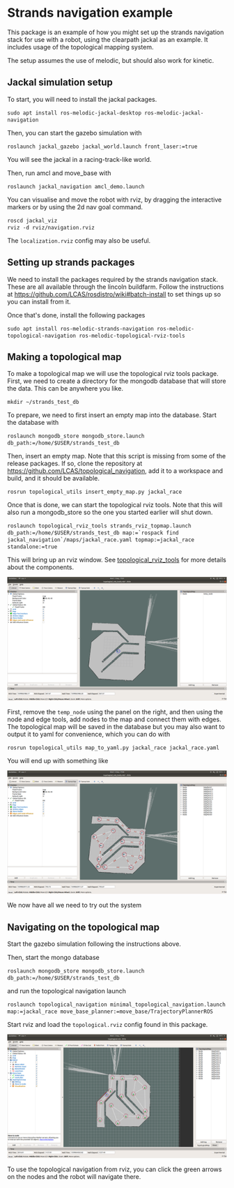 # Strands navigation example

This package is an example of how you might set up the strands navigation stack for use with a robot, using the clearpath jackal as an example. It includes usage of the topological mapping system.

The setup assumes the use of melodic, but should also work for kinetic.

## Jackal simulation setup

To start, you will need to install the jackal packages. 

```
sudo apt install ros-melodic-jackal-desktop ros-melodic-jackal-navigation
```

Then, you can start the gazebo simulation with

```
roslaunch jackal_gazebo jackal_world.launch front_laser:=true
```

You will see the jackal in a racing-track-like world.

Then, run amcl and move_base with

```
roslaunch jackal_navigation amcl_demo.launch
``` 

You can visualise and move the robot with rviz, by dragging the interactive markers or by using the 2d nav goal command.

```
roscd jackal_viz
rviz -d rviz/navigation.rviz
```

The `localization.rviz` config may also be useful.

## Setting up strands packages

We need to install the packages required by the strands navigation stack. These are all available through the lincoln buildfarm. Follow the instructions at https://github.com/LCAS/rosdistro/wiki#batch-install to set things up so you can install from it.

Once that's done, install the following packages

```
sudo apt install ros-melodic-strands-navigation ros-melodic-topological-navigation ros-melodic-topological-rviz-tools
```

## Making a topological map

To make a topological map we will use the topological rviz tools package. First, we need to create a directory for the mongodb database that will store the data. This can be anywhere you like.

```
mkdir ~/strands_test_db
```

To prepare, we need to first insert an empty map into the database. Start the database with

```
roslaunch mongodb_store mongodb_store.launch db_path:=/home/$USER/strands_test_db
```

Then, insert an empty map. Note that this script is missing from some of the release packages. If so, clone the repository at https://github.com/LCAS/topological_navigation, add it to a workspace and build, and it should be available.

```
rosrun topological_utils insert_empty_map.py jackal_race
```

Once that is done, we can start the topological rviz tools. Note that this will also run a mongodb_store so the one you started earlier will shut down.

```
roslaunch topological_rviz_tools strands_rviz_topmap.launch db_path:=/home/$USER/strands_test_db map:=`rospack find jackal_navigation`/maps/jackal_race.yaml topmap:=jackal_race standalone:=true
```

This will bring up an rviz window. See [topological_rviz_tools](https://github.com/LCAS/topological_navigation/tree/master/topological_rviz_tools) for more details about the components.

![empty map on starting](images/empty_map.png)

First, remove the `temp_node` using the panel on the right, and then using the node and edge tools, add nodes to the map and connect them with edges. The topological map will be saved in the database but you may also want to output it to yaml for convenience, which you can do with

```
rosrun topological_utils map_to_yaml.py jackal_race jackal_race.yaml
```

You will end up with something like

![example topological map](images/topological_map.png)

We now have all we need to try out the system

## Navigating on the topological map

Start the gazebo simulation following the instructions above.

Then, start the mongo database

```
roslaunch mongodb_store mongodb_store.launch db_path:=/home/$USER/strands_test_db
```

and run the topological navigation launch

```
roslaunch topological_navigation minimal_topological_navigation.launch map:=jackal_race move_base_planner:=move_base/TrajectoryPlannerROS
```

Start rviz and load the `topological.rviz` config found in this package.

![rviz configuration](images/rviz_config.png)

To use the topological navigation from rviz, you can click the green arrows on the nodes and the robot will navigate there.